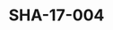 ---
pid: SHA-17-004
title: SHA-17-004
language: en
collection: Sharhabil Ahmed
original_label: 
rights: Sharhabil Ahmed
location_of_original: Sharhabil Ahmed
photographer_or_studio: Studio Jack Kuwait
scanned_from: photograph 13 by 17.9
_date: '1964'
location: Kuwait
description: group of men including 'Ala al Din Hamza Muhammad Dafallah and Ahmed
  Hassan Jum'a
additional_notes: 
permission_display: 'yes'
on_server: 'no'
on_website: 'no'
permalink: "/archive/en/sha-17-004.html"
layout: photo-page
---